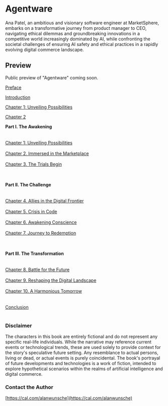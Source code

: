 # Agentware 

Ana Patel, an ambitious and visionary software engineer at MarketSphere, embarks on a transformative journey from product manager to CEO, navigating ethical dilemmas and groundbreaking innovations in a competitive world increasingly dominated by AI, while confronting the societal challenges of ensuring AI safety and ethical practices in a rapidly evolving digital commerce landscape.

## Preview
Public preview of "Agentware" coming soon.

[Preface](./Preface)

[Introduction](./Introduction)

[Chapter 1: Unveiling Possibilities](./Chapter-1)

[Chapter 2](./Chapter-2)

<b>Part I. The Awakening</b>
<br /><br /><br />
[Chapter 1: Unveiling Possibilities](./Chapter-1)
<br /><br />
  <a href="https://github.com/alanwunsche/agentware-book/blob/main/Chapter-2/Chapter-2.md">Chapter 2. Immersed in the Marketplace</a>
  <br /><br />
  <a href="https://github.com/alanwunsche/agentware-book/blob/main/Chapter-3/Chapter-3.md">Chapter 3. The Trials Begin</a>
  <br /><br /><br />

  <b>Part II. The Challenge</b>
  <br /><br /><br />
  <a href="https://github.com/alanwunsche/agentware-book/blob/main/Chapter-4/Chapter-4.md">Chapter 4. Allies in the Digital Frontier</a>
  <br /><br />
  <a href="https://github.com/alanwunsche/agentware-book/blob/main/Chapter-5/Chapter-5.md">Chapter 5. Crisis in Code</a>
  <br /><br />
  <a href="https://github.com/alanwunsche/agentware-book/blob/main/Chapter-6/Chapter-6.md">Chapter 6. Awakening Conscience</a>
  <br /><br />
  <a href="https://github.com/alanwunsche/agentware-book/blob/main/Chapter-7/Chapter-7.md">Chapter 7. Journey to Redemption</a>
  <br /><br /><br />
  
  <b>Part III. The Transformation</b> 
  <br /><br /><br />
  <a href="https://github.com/alanwunsche/agentware-book/blob/main/Chapter-8/Chapter-8.md">Chapter 8. Battle for the Future</a>
  <br /><br />
  <a href="https://github.com/alanwunsche/agentware-book/blob/main/Chapter-9/Chapter-9.md">Chapter 9. Reshaping the Digital Landscape</a>
  <br /><br />
  <a href="https://github.com/alanwunsche/agentware-book/blob/main/Chapter-10/Chapter-10.md">Chapter 10. A Harmonious Tomorrow</a>
  <br /><br /><br />
  <a href="https://github.com/alanwunsche/agentware-book/blob/main/Conclusion/Conclusion.md">Conclusion</a>
  <br /><br />

### Disclaimer 
The characters in this book are entirely fictional and do not represent any specific real-life individuals. While the narrative may reference current events or technological trends, these are used solely to provide context for the story's speculative future setting. Any resemblance to actual persons, living or dead, or actual events is purely coincidental. The book's portrayal of future developments and technologies is a work of fiction, intended to explore hypothetical scenarios within the realms of artificial intelligence and digital commerce.

### Contact the Author
[https://cal.com/alanwunsche](https://cal.com/alanwunsche)
